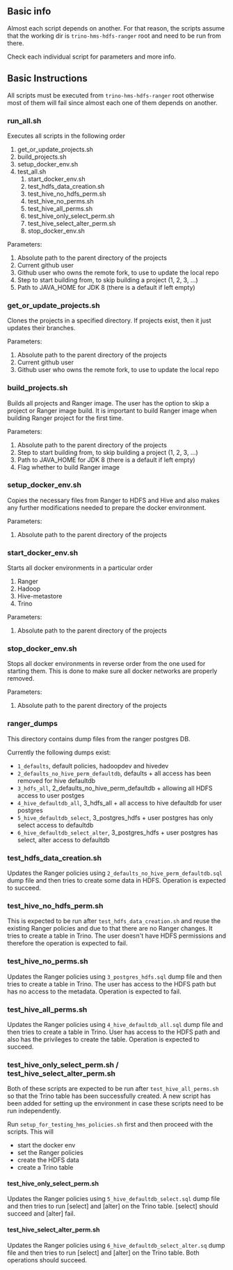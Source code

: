 ## Basic info

Almost each script depends on another. For that reason, the scripts assume that the working dir is `trino-hms-hdfs-ranger` root and need to be run from there.

Check each individual script for parameters and more info.

## Basic Instructions

All scripts must be executed from `trino-hms-hdfs-ranger` root otherwise most of them will fail since almost each one of them depends on another.

### run_all.sh

Executes all scripts in the following order

1. get_or_update_projects.sh
2. build_projects.sh
3. setup_docker_env.sh
4. test_all.sh
    1. start_docker_env.sh
    2. test_hdfs_data_creation.sh
    3. test_hive_no_hdfs_perm.sh
    4. test_hive_no_perms.sh
    5. test_hive_all_perms.sh
    6. test_hive_only_select_perm.sh
    7. test_hive_select_alter_perm.sh
    8. stop_docker_env.sh 

Parameters:
1. Absolute path to the parent directory of the projects
2. Current github user
3. Github user who owns the remote fork, to use to update the local repo
4. Step to start building from, to skip building a project (1, 2, 3, ...)
5. Path to JAVA_HOME for JDK 8 (there is a default if left empty)

### get_or_update_projects.sh

Clones the projects in a specified directory. If projects exist, then it just updates their branches.

Parameters:
1. Absolute path to the parent directory of the projects
2. Current github user
3. Github user who owns the remote fork, to use to update the local repo

### build_projects.sh

Builds all projects and Ranger image. The user has the option to skip a project or Ranger image build. It is important to build Ranger image when building Ranger project for the first time.

Parameters:
1. Absolute path to the parent directory of the projects
2. Step to start building from, to skip building a project (1, 2, 3, ...)
3. Path to JAVA_HOME for JDK 8 (there is a default if left empty)
4. Flag whether to build Ranger image

### setup_docker_env.sh

Copies the necessary files from Ranger to HDFS and Hive and also makes any further modifications needed to prepare the docker environment.

Parameters:
1. Absolute path to the parent directory of the projects

### start_docker_env.sh

Starts all docker environments in a particular order

1. Ranger
2. Hadoop
3. Hive-metastore
4. Trino

Parameters:
1. Absolute path to the parent directory of the projects

### stop_docker_env.sh

Stops all docker environments in reverse order from the one used for starting them.
This is done to make sure all docker networks are properly removed.

Parameters:
1. Absolute path to the parent directory of the projects

### ranger_dumps

This directory contains dump files from the ranger postgres DB.

Currently the following dumps exist:

* `1_defaults`, default policies, hadoopdev and hivedev
* `2_defaults_no_hive_perm_defaultdb`, defaults + all access has been removed for hive defaultdb
* `3_hdfs_all`, 2_defaults_no_hive_perm_defaultdb + allowing all HDFS access to user postges
* `4_hive_defaultdb_all`, 3_hdfs_all + all access to hive defaultdb for user postgres
* `5_hive_defaultdb_select`, 3_postgres_hdfs + user postgres has only select access to defaultdb
* `6_hive_defaultdb_select_alter`, 3_postgres_hdfs + user postgres has select, alter access to defaultdb

### test_hdfs_data_creation.sh

Updates the Ranger policies using `2_defaults_no_hive_perm_defaultdb.sql` dump file and then tries to create some data in HDFS. Operation is expected to succeed.

### test_hive_no_hdfs_perm.sh

This is expected to be run after `test_hdfs_data_creation.sh` and reuse the existing Ranger policies and due to that there are no Ranger changes.
It tries to create a table in Trino. The user doesn't have HDFS permissions and therefore the operation is expected to fail.

### test_hive_no_perms.sh

Updates the Ranger policies using `3_postgres_hdfs.sql` dump file and then tries to create a table in Trino. The user has access to the HDFS path but has no access to the metadata. Operation is expected to fail.

### test_hive_all_perms.sh
 
Updates the Ranger policies using `4_hive_defaultdb_all.sql` dump file and then tries to create a table in Trino. User has access to the HDFS path and also has the privileges to create the table. Operation is expected to succeed.

### test_hive_only_select_perm.sh / test_hive_select_alter_perm.sh

Both of these scripts are expected to be run after `test_hive_all_perms.sh` so that the Trino table has been successfully created. A new script has been added for setting up the environment in case these scripts need to be run independently. 

Run `setup_for_testing_hms_policies.sh` first and then proceed with the scripts. This will 
* start the docker env
* set the Ranger policies
* create the HDFS data
* create a Trino table

#### test_hive_only_select_perm.sh

Updates the Ranger policies using `5_hive_defaultdb_select.sql` dump file and then tries to run [select] and [alter] on the Trino table. [select] should succeed and [alter] fail.

#### test_hive_select_alter_perm.sh

Updates the Ranger policies using `6_hive_defaultdb_select_alter.sq` dump file and then tries to run [select] and [alter] on the Trino table. Both operations should succeed.

